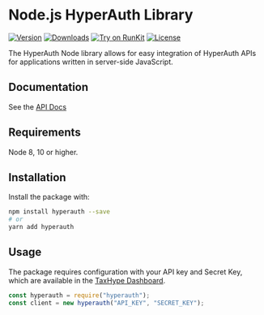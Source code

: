 # Node.js HyperAuth Library

[![Version](https://badge.fury.io/js/hyperauth.svg)](https://www.npmjs.org/package/hyperauth)
[![Downloads](https://img.shields.io/npm/dm/hyperauth.svg)](https://www.npmjs.com/package/hyperauth)
[![Try on RunKit](https://badge.runkitcdn.com/hyperauth.svg)](https://runkit.com/npm/hyperauth)
[![License](https://img.shields.io/github/license/Hypertek-Solutions/hyperauth)](https://github.com/Hypertek-Solutions/hyperauth/blob/master/LICENSE)

The HyperAuth Node library allows for easy integration of HyperAuth APIs for applications written in server-side JavaScript.

## Documentation

See the [API Docs](https://hyperauth.app/docs)

## Requirements

Node 8, 10 or higher.

## Installation

Install the package with:

```sh
npm install hyperauth --save
# or
yarn add hyperauth
```

## Usage

The package requires configuration with your API key and Secret Key, which are available in the [TaxHype Dashboard](https://dashboard.hyperauth.app/).

```javascript
const hyperauth = require("hyperauth");
const client = new hyperauth("API_KEY", "SECRET_KEY");
```

